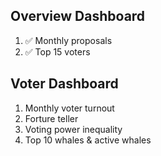 ## Overview Dashboard
1. ✅ Monthly proposals
2. ✅ Top 15 voters

## Voter Dashboard
1. Monthly voter turnout
2. Forture teller
3. Voting power inequality
4. Top 10 whales & active whales